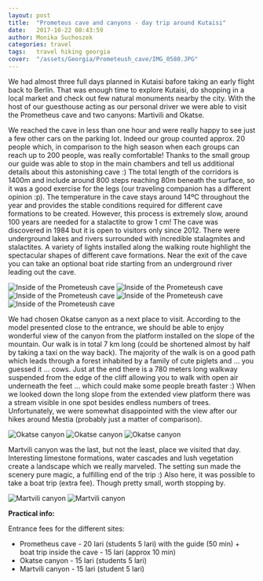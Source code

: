 ```yaml
---
layout: post
title:  "Prometeus cave and canyons - day trip around Kutaisi"
date:   2017-10-22 08:43:59
author: Monika Suchoszek
categories: travel
tags:	travel hiking georgia 
cover:  "/assets/Georgia/Prometeush_cave/IMG_0580.JPG"
---
```


We had almost three full days planned in Kutaisi bafore taking an early flight back to Berlin. That was enough time to explore Kutaisi, do shopping in a local market and check out few natural monuments nearby the city. With the host of our guesthouse acting as our personal driver we were able to visit the Prometheus cave and two canyons: Martivili and Okatse.

We reached the cave in less than one hour and were really happy to see just a few other cars on the parking lot. Indeed our group counted approx. 20 people which, in comparison to the high season when each groups can reach up to 200 people, was really comfortable! Thanks to the small group our guide was able to stop in the main chambers and tell us additional details about this astonishing cave :) The total length of the corridors is 1400m and include around 800 steps reaching 80m beneath the surface, so it was a good exercise for the legs (our traveling companion has a different opinion :p). The temperature in the cave stays around 14ºC throughout the year and provides the stable conditions required for different cave formations to be created. However, this process is extremely slow, around 100 years are needed for a stalactite to grow 1 cm! The cave was discovered in 1984 but it is open to visitors only since 2012. There were underground lakes and rivers surrounded with incredible stalagmites and stalactites. A variety of lights installed along the walking route highlight the spectacular shapes of different cave formations. Near the exit of the cave you can take an optional boat ride starting from an underground river leading out the cave.

<img src="/assets/Georgia/Prometeush_cave/IMG_0550.JPG" alt="Inside of the Prometeush cave" />

<img src="/assets/Georgia/Prometeush_cave/IMG_0580.JPG" alt="Inside of the Prometeush cave" />

<img src="/assets/Georgia/Prometeush_cave/IMG_0584.JPG" alt="Inside of the Prometeush cave" />

<img src="/assets/Georgia/Prometeush_cave/IMG_0551.JPG" alt="Inside of the Prometeush cave" />

<img src="/assets/Georgia/Prometeush_cave/IMG_0593.JPG" alt="Inside of the Prometeush cave" />

We had chosen Okatse canyon as a next place to visit. According to the model presented close to the entrance, we should be able to enjoy wonderful view of the canyon from the platform installed on the slope of the mountain. Our walk is in total 7 km long (could be shortened almost by half by taking a taxi on the way back). The majority of the walk is on a good path which leads through a forest inhabited by a family of cute piglets and ... you guessed it ... cows. Just at the end there is a 780 meters long walkway suspended from the edge of the cliff allowing you to walk  with open air underneath the feet ... which could make some people breath faster :) When we looked down the long slope from the extended view platform there was a stream visible in one spot besides endless numbers of trees. Unfortunately, we were somewhat disappointed with the view after our hikes around Mestia (probably just a matter of comparison).

<img src="/assets/Georgia/Prometeush_cave/IMG_0615.JPG" alt="Okatse canyon" />

<img src="/assets/Georgia/Prometeush_cave/IMG_0618.JPG" alt="Okatse canyon" />

<img src="/assets/Georgia/Prometeush_cave/IMG_0631.JPG" alt="Okatse canyon" />

Martvili canyon was the last, but not the least, place we visited that day. Interesting limestone formations, water cascades and lush vegetation create a landscape which we really marveled. The setting sun  made the scenery pure magic, a fulfilling end of the trip :) Also here, it was possible to take a boat trip (extra fee). Though pretty small, worth stopping by.

<img src="/assets/Georgia/Prometeush_cave/IMG_161728940.JPG" alt="Martvili canyon" />

<img src="/assets/Georgia/Prometeush_cave/IMG_161454431.JPG" class="column-45" alt="Martvili canyon" />

__Practical info:__

Entrance fees for the different sites:

  * Prometheus cave - 20 lari (students 5 lari) with the guide (50 min) + boat trip inside the cave - 15 lari (approx 10 min)
  * Okatse canyon - 15 lari (students 5 lari)
  * Martvili canyon - 15 lari (student 5 lari)


